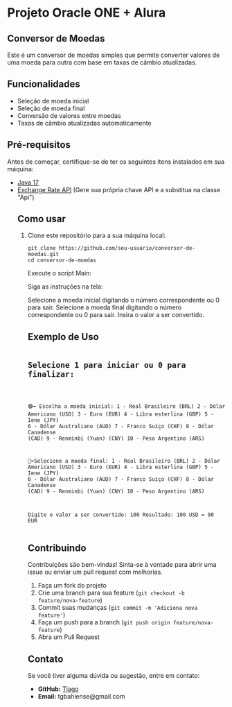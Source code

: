 <h1>Projeto Oracle ONE + Alura</h1>

<h2>Conversor de Moedas</h2>

<p>Este é um conversor de moedas simples que permite converter valores de uma moeda para outra com base em taxas de câmbio atualizadas.</p>

<h2>Funcionalidades</h2>
<ul>
    <li>Seleção de moeda inicial</li>
    <li>Seleção de moeda final</li>
    <li>Conversão de valores entre moedas</li>
    <li>Taxas de câmbio atualizadas automaticamente</li>
</ul>

<h2>Pré-requisitos</h2>
<p>Antes de começar, certifique-se de ter os seguintes itens instalados em sua máquina:</p>
<ul>
    <li><a href="https://www.oracle.com/java/technologies/downloads/?er=221886">Java 17</a></li>
    <li><a href="https://www.exchangerate-api.com//">Exchange Rate API</a> (Gere sua própria chave API e a substitua na classe "Api")</li>


<h2>Como usar</h2>
<ol>
    <li><p>Clone este repositório para a sua máquina local:</p>
    <pre><code>git clone https://github.com/seu-usuario/conversor-de-moedas.git
cd conversor-de-moedas</code></pre></li>

  Execute o script Main:

  Siga as instruções na tela:
    
 Selecione a moeda inicial digitando o número correspondente ou 0 para sair.
        Selecione a moeda final digitando o número correspondente ou 0 para sair.
        Insira o valor a ser convertido.


<h2>Exemplo de Uso</h2>
<pre><code><h2>Selecione 1 para iniciar ou 0 para finalizar:</h2>
  
🟢➡️ Escolha a moeda inicial:
1 - Real Brasileiro (BRL)
2 - Dólar Americano (USD)
3 - Euro (EUR)
4 - Libra esterlina (GBP)
5 - Iene (JPY)
6 - Dólar Australiano (AUD)
7 - Franco Suíço (CHF)
8 - Dólar Canadense (CAD)
9 - Renminbi (Yuan) (CNY)
10 - Peso Argentino (ARS)  


🔴⬅️Selecione a moeda final:
1 - Real Brasileiro (BRL)
2 - Dólar Americano (USD)
3 - Euro (EUR)
4 - Libra esterlina (GBP)
5 - Iene (JPY)
6 - Dólar Australiano (AUD)
7 - Franco Suíço (CHF)
8 - Dólar Canadense (CAD)
9 - Renminbi (Yuan) (CNY)
10 - Peso Argentino (ARS)

Digite o valor a ser convertido: 100
Resultado: 100 USD = 90 EUR
</code></pre>

<h2>Contribuindo</h2>
<p>Contribuições são bem-vindas! Sinta-se à vontade para abrir uma issue ou enviar um pull request com melhorias.</p>
<ol>
    <li>Faça um fork do projeto</li>
    <li>Crie uma branch para sua feature (<code>git checkout -b feature/nova-feature</code>)</li>
    <li>Commit suas mudanças (<code>git commit -m 'Adiciona nova feature'</code>)</li>
    <li>Faça um push para a branch (<code>git push origin feature/nova-feature</code>)</li>
    <li>Abra um Pull Request</li>
</ol>

<h2>Contato</h2>
<p>Se você tiver alguma dúvida ou sugestão, entre em contato:</p>
<ul>
    <li><strong>GitHub:</strong> <a href="https://github.com/tiagobahiense">Tiago</a></li>
    <li><strong>Email:</strong> tgbahiense@gmail.com</li>
</ul>
